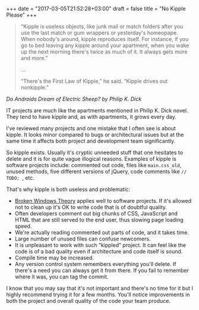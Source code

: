 +++
date = "2017-03-05T21:52:28+03:00"
draft = false
title = "No Kipple Please"
+++

> &ldquo;Kipple is useless objects, like junk mail or match folders after you use the last match or gum wrappers or yesterday's
> homeopape. When nobody's around, kipple reproduces itself. For instance, if you go to bed leaving any kipple around
> your apartment, when you wake up the next morning there's twice as much of it. It always gets more and more.&rdquo;
>
> ...
>
> &ldquo;There's the First Law of Kipple,&rdquo; he said. &ldquo;Kipple drives out nonkipple.&rdquo;

*Do Androids Dream of Electric Sheep? by Philip K. Dick*

IT projects are much like the apartments mentioned in Philip K. Dick novel. They tend
to have kipple and, as with apartments, it grows every day.

I've reviewed many projects and one mistake that I often see is about kipple. It looks
minor compared to bugs or architectural issues but at the same time it affects both
project and development team significantly.

So kipple exists. Usually it's cryptic unneeded stuff that one hesitates to delete and
it is for quite vague illogical reasons. Examples of kipple is software projects include:
commented out code, files like `main.css_old`, unused methods, five different versions of jQuery,
code comments like `// TODO: `, etc.

That's why kipple is both useless and problematic:

- [Broken Windows Theory](https://en.wikipedia.org/wiki/Broken_windows_theory) applies
  well to software projects. If it's allowed not to clean up it's OK to write code that is
  of doubtful quality.
- Often developers comment out big chunks of CSS, JavaScript and HTML that are still
  served to the end user, thus slowing page loading speed.
- We're actually reading commented out parts of code, and it takes time.
- Large number of unused files can confuse newcomers.
- It is unpleasant to work with such &ldquo;kippled&rdquo; project. It can feel like the
  code is of a bad quality even if architecture and code itself is sound.
- Compile time may be increased.
- Any version control system remembers everything you'll delete. If there's a need
  you can always get it from there. If you fail to remember where it was,
  you can tag the commit.
  
I know that you may say that it's not important and there's no time for it but I highly
recommend trying it for a few months. You'll notice improvements in both the project and
overall quality of the code your team produce.